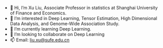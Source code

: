 - 👋 Hi, I’m Xu Liu, Associate Professor in statistics at Shanghai University of Finance and Economics.
- 👀 I’m interested in Deep Learning, Tensor Estimation, High Dimensional Data Analysis, and Genome-Wide Association Study.
- 🌱 I’m currently learning Deep Learning.
- 💞️ I’m looking to collaborate on Deep Learning
- 📫 Email: liu.xu@sufe.edu.cn

<!---
xliusufe/xliusufe is a ✨ special ✨ repository because its `README.md` (this file) appears on your GitHub profile.
You can click the Preview link to take a look at your changes.
--->
